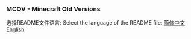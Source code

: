 ### MCOV - Minecraft Old Versions
选择README文件语言: 
Select the language of the README file: 
<a href="https://github.com/naitap/mcov/blob/main/README-CN.md">简体中文</a>
<br/>
<a href="https://github.com/naitap/mcov/blob/main/README-EN.md">English</a>
